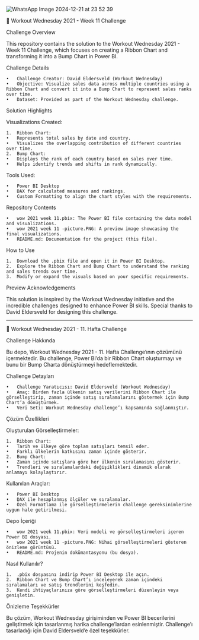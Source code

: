 ![WhatsApp Image 2024-12-21 at 23 52 39](https://github.com/user-attachments/assets/3e67b1ac-4375-4ce3-8102-259658f196d1)



🎯 Workout Wednesday 2021 - Week 11 Challenge

Challenge Overview

This repository contains the solution to the Workout Wednesday 2021 - Week 11 Challenge, which focuses on creating a Ribbon Chart and transforming it into a Bump Chart in Power BI.

Challenge Details

	•	Challenge Creator: David Eldersveld (Workout Wednesday)
	•	Objective: Visualize sales data across multiple countries using a Ribbon Chart and convert it into a Bump Chart to represent sales ranks over time.
	•	Dataset: Provided as part of the Workout Wednesday challenge.

Solution Highlights

Visualizations Created:

	1.	Ribbon Chart:
	•	Represents total sales by date and country.
	•	Visualizes the overlapping contribution of different countries over time.
	2.	Bump Chart:
	•	Displays the rank of each country based on sales over time.
	•	Helps identify trends and shifts in rank dynamically.

Tools Used:

	•	Power BI Desktop
	•	DAX for calculated measures and rankings.
	•	Custom Formatting to align the chart styles with the requirements.

Repository Contents

	•	wow 2021 week 11.pbix: The Power BI file containing the data model and visualizations.
	•	wow 2021 week 11 -picture.PNG: A preview image showcasing the final visualizations.
	•	README.md: Documentation for the project (this file).

How to Use

	1.	Download the .pbix file and open it in Power BI Desktop.
	2.	Explore the Ribbon Chart and Bump Chart to understand the ranking and sales trends over time.
	3.	Modify or expand the visuals based on your specific requirements.

Preview
Acknowledgements

This solution is inspired by the Workout Wednesday initiative and the incredible challenges designed to enhance Power BI skills. Special thanks to David Eldersveld for designing this challenge.

--------------------------------------------------------------

🎯 Workout Wednesday 2021 - 11. Hafta Challenge

Challenge Hakkında

Bu depo, Workout Wednesday 2021 - 11. Hafta Challenge‘ının çözümünü içermektedir. Bu challenge, Power BI’da bir Ribbon Chart oluşturmayı ve bunu bir Bump Charta dönüştürmeyi hedeflemektedir.

Challenge Detayları

	•	Challenge Yaratıcısı: David Eldersveld (Workout Wednesday)
	•	Amaç: Birden fazla ülkenin satış verilerini Ribbon Chart ile görselleştirip, zaman içinde satış sıralamalarını göstermek için Bump Chart’a dönüştürmek.
	•	Veri Seti: Workout Wednesday challenge’ı kapsamında sağlanmıştır.

Çözüm Özellikleri

Oluşturulan Görselleştirmeler:

	1.	Ribbon Chart:
	•	Tarih ve ülkeye göre toplam satışları temsil eder.
	•	Farklı ülkelerin katkısını zaman içinde gösterir.
	2.	Bump Chart:
	•	Zaman içinde satışlara göre her ülkenin sıralamasını gösterir.
	•	Trendleri ve sıralamalardaki değişiklikleri dinamik olarak anlamayı kolaylaştırır.

Kullanılan Araçlar:

	•	Power BI Desktop
	•	DAX ile hesaplanmış ölçüler ve sıralamalar.
	•	Özel Formatlama ile görselleştirmelerin challenge gereksinimlerine uygun hale getirilmesi.

Depo İçeriği

	•	wow 2021 week 11.pbix: Veri modeli ve görselleştirmeleri içeren Power BI dosyası.
	•	wow 2021 week 11 -picture.PNG: Nihai görselleştirmeleri gösteren önizleme görüntüsü.
	•	README.md: Projenin dokümantasyonu (bu dosya).

Nasıl Kullanılır?

	1.	.pbix dosyasını indirip Power BI Desktop ile açın.
	2.	Ribbon Chart ve Bump Chart’ı inceleyerek zaman içindeki sıralamaları ve satış trendlerini keşfedin.
	3.	Kendi ihtiyaçlarınıza göre görselleştirmeleri düzenleyin veya genişletin.

Önizleme
Teşekkürler

Bu çözüm, Workout Wednesday girişiminden ve Power BI becerilerini geliştirmek için tasarlanmış harika challenge’lardan esinlenmiştir. Challenge’ı tasarladığı için David Eldersveld’e özel teşekkürler.





